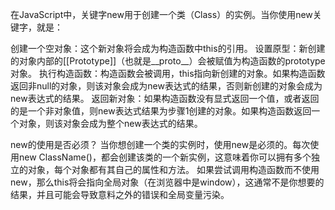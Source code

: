 在JavaScript中，关键字new用于创建一个类（Class）的实例。当你使用new关键字，就是：

创建一个空对象：这个新对象将会成为构造函数中this的引用。
设置原型：新创建的对象内部的[[Prototype]]（也就是__proto__）会被赋值为构造函数的prototype对象。
执行构造函数：构造函数会被调用，this指向新创建的对象。如果构造函数返回非null的对象，则该对象会成为new表达式的结果，否则新创建的对象会成为new表达式的结果。
返回新对象：如果构造函数没有显式返回一个值，或者返回的是一个非对象值，则new表达式结果为步骤1创建的对象。如果构造函数返回一个对象，则该对象会成为整个new表达式的结果。

new的使用是否必须？
当你想创建一个类的实例时，使用new是必须的。每次使用new ClassName()，都会创建该类的一个新实例，这意味着你可以拥有多个独立的对象，每个对象都有其自己的属性和方法。
如果尝试调用构造函数而不使用new，那么this将会指向全局对象（在浏览器中是window），这通常不是你想要的结果，并且可能会导致意料之外的错误和全局变量污染。